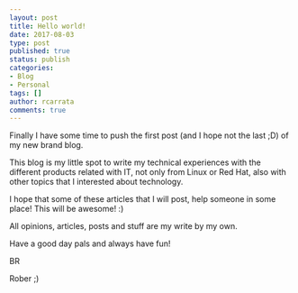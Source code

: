 ```yaml
---
layout: post
title: Hello world!
date: 2017-08-03
type: post
published: true
status: publish
categories:
- Blog
- Personal
tags: []
author: rcarrata
comments: true
---
```


Finally I have some time to push the first post (and I hope not the last ;D) of my new brand blog.

This blog is my little spot to write my technical experiences with the different products related with IT, not only from Linux or Red Hat, also with other topics that I interested about technology.

I hope that some of these articles that I will post, help someone in some place! This will be awesome! :) 

All opinions, articles, posts and stuff are my write by my own.

Have a good day pals and always have fun! 

BR 

Rober ;)

